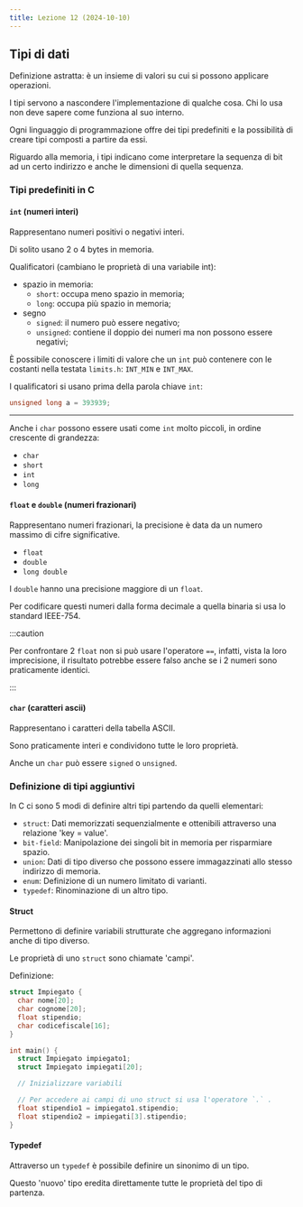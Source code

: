 ```yaml
---
title: Lezione 12 (2024-10-10)
---
```


## Tipi di dati

Definizione astratta: è un insieme di valori su cui si possono applicare
operazioni.

I tipi servono a nascondere l'implementazione di qualche cosa. Chi lo usa non
deve sapere come funziona al suo interno.

Ogni linguaggio di programmazione offre dei tipi predefiniti e la possibilità di
creare tipi composti a partire da essi.

Riguardo alla memoria, i tipi indicano come interpretare la sequenza di bit ad
un certo indirizzo e anche le dimensioni di quella sequenza.

### Tipi predefiniti in C

#### `int` (numeri interi)

Rappresentano numeri positivi o negativi interi.

Di solito usano 2 o 4 bytes in memoria.

Qualificatori (cambiano le proprietà di una variabile int):

- spazio in memoria:
  - `short`: occupa meno spazio in memoria;
  - `long`: occupa più spazio in memoria;
- segno
  - `signed`: il numero può essere negativo;
  - `unsigned`: contiene il doppio dei numeri ma non possono essere negativi;

È possibile conoscere i limiti di valore che un `int` può contenere con le
costanti nella testata `limits.h`: `INT_MIN` e `INT_MAX`.

I qualificatori si usano prima della parola chiave `int`:

```c
unsigned long a = 393939;
```

---

Anche i `char` possono essere usati come `int` molto piccoli, in ordine
crescente di grandezza:

- `char`
- `short`
- `int`
- `long`

#### `float` e `double` (numeri frazionari)

Rappresentano numeri frazionari, la precisione è data da un numero massimo di
cifre significative.

- `float`
- `double`
- `long double`

I `double` hanno una precisione maggiore di un `float`.

Per codificare questi numeri dalla forma decimale a quella binaria si usa lo
standard IEEE-754.

:::caution

Per confrontare 2 `float` non si può usare l'operatore `==`, infatti, vista la
loro imprecisione, il risultato potrebbe essere falso anche se i 2 numeri sono
praticamente identici.

:::

#### `char` (caratteri ascii)

Rappresentano i caratteri della tabella ASCII.

Sono praticamente interi e condividono tutte le loro proprietà.

Anche un `char` può essere `signed` o `unsigned`.

### Definizione di tipi aggiuntivi

In C ci sono 5 modi di definire altri tipi partendo da quelli elementari:

- `struct`: Dati memorizzati sequenzialmente e ottenibili attraverso una
  relazione 'key = value'.
- `bit-field`: Manipolazione dei singoli bit in memoria per risparmiare spazio.
- `union`: Dati di tipo diverso che possono essere immagazzinati allo stesso
  indirizzo di memoria.
- `enum`: Definizione di un numero limitato di varianti.
- `typedef`: Rinominazione di un altro tipo.

#### Struct

Permettono di definire variabili strutturate che aggregano informazioni anche di
tipo diverso.

Le proprietà di uno `struct` sono chiamate 'campi'.

Definizione:

```c
struct Impiegato {
  char nome[20];
  char cognome[20];
  float stipendio;
  char codicefiscale[16];
}

int main() {
  struct Impiegato impiegato1;
  struct Impiegato impiegati[20];

  // Inizializzare variabili

  // Per accedere ai campi di uno struct si usa l'operatore `.` .
  float stipendio1 = impiegato1.stipendio;
  float stipendio2 = impiegati[3].stipendio;
}
```

#### Typedef

Attraverso un `typedef` è possibile definire un sinonimo di un tipo.

Questo 'nuovo' tipo eredita direttamente tutte le proprietà del tipo di
partenza.
